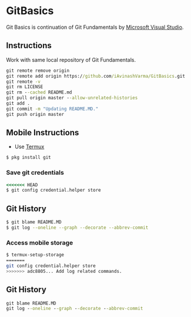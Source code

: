 # GitBasics

Git Basics is continuation of Git Fundamentals by [Microsoft Visual Studio](https://youtu.be/c3482qAzZLQ).

## Instructions

Work with same local repository of Git Fundamentals.

```cmd
git remote remove origin
git remote add origin https://github.com/iAvinashVarma/GitBasics.git
git remote -v
git rm LICENSE
git rm --cached README.md
git pull origin master --allow-unrelated-histories 
git add .
git commit -m "Updating README.MD."
git push origin master
```

## Mobile Instructions

* Use [Termux](https://play.google.com/store/apps/details?id=com.termux)

```bash
$ pkg install git
```

### Save git credentials

```cmd
<<<<<<< HEAD
$ git config credential.helper store
```

## Git History

```bash
$ git blame README.MD
$ git log --oneline --graph --decorate --abbrev-commit
```

### Access mobile storage

```bash
$ termux-setup-storage
=======
git config credential.helper store
>>>>>>> adc8805... Add log related commands.
```

## Git History

```cmd
git blame README.MD
git log --oneline --graph --decorate --abbrev-commit
```
